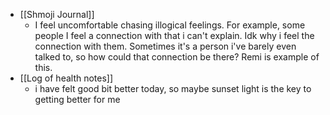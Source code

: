   * [[Shmoji Journal]]
    * I feel uncomfortable chasing illogical feelings. For example, some people I feel a connection with that i can't explain. Idk why i feel the connection with them. Sometimes it's a person i've barely even talked to, so how could that connection be there? Remi is example of this.
  * [[Log of health notes]]
    * i have felt good bit better today, so maybe sunset light is the key to getting better for me
